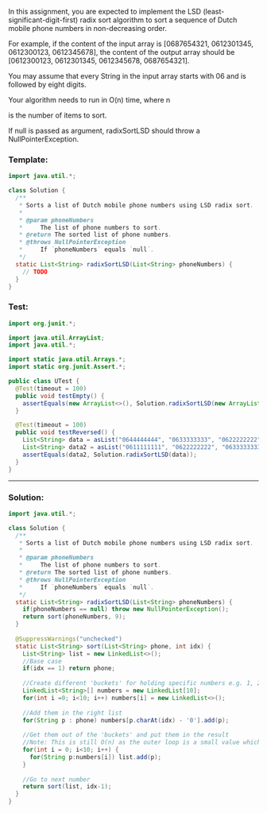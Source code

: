 In this assignment, you are expected to implement the LSD (least-significant-digit-first) radix sort algorithm to sort a sequence of Dutch mobile phone numbers in non-decreasing order.

For example, if the content of the input array is [0687654321, 0612301345, 0612300123, 0612345678], the content of the output array should be [0612300123, 0612301345, 0612345678, 0687654321].

You may assume that every String in the input array starts with 06 and is followed by eight digits.

Your algorithm needs to run in O(n)
time, where n

is the number of items to sort.

If null is passed as argument, radixSortLSD should throw a NullPointerException.

### Template:
```java
import java.util.*;

class Solution {
  /**
   * Sorts a list of Dutch mobile phone numbers using LSD radix sort.
   *
   * @param phoneNumbers
   *     The list of phone numbers to sort.
   * @return The sorted list of phone numbers.
   * @throws NullPointerException
   *     If `phoneNumbers` equals `null`.
   */
  static List<String> radixSortLSD(List<String> phoneNumbers) {
    // TODO
  }
}

```

### Test:
```java
import org.junit.*;

import java.util.ArrayList;
import java.util.*;

import static java.util.Arrays.*;
import static org.junit.Assert.*;

public class UTest {
  @Test(timeout = 100)
  public void testEmpty() {
    assertEquals(new ArrayList<>(), Solution.radixSortLSD(new ArrayList<>()));
  }

  @Test(timeout = 100)
  public void testReversed() {
    List<String> data = asList("0644444444", "0633333333", "0622222222", "0611111111");
    List<String> data2 = asList("0611111111", "0622222222", "0633333333", "0644444444");
    assertEquals(data2, Solution.radixSortLSD(data));
  }
}


```

_________________________________________________________________________________________________________


### Solution:
```java
import java.util.*;

class Solution {
  /**
   * Sorts a list of Dutch mobile phone numbers using LSD radix sort.
   *
   * @param phoneNumbers
   *     The list of phone numbers to sort.
   * @return The sorted list of phone numbers.
   * @throws NullPointerException
   *     If `phoneNumbers` equals `null`.
   */
  static List<String> radixSortLSD(List<String> phoneNumbers) {
    if(phoneNumbers == null) throw new NullPointerException();
    return sort(phoneNumbers, 9);
  }
  
  @SuppressWarnings("unchecked")
  static List<String> sort(List<String> phone, int idx) {
    List<String> list = new LinkedList<>();
    //Base case
    if(idx == 1) return phone;
    
    //Create different 'buckets' for holding specific numbers e.g. 1, 2, 3...9
    LinkedList<String>[] numbers = new LinkedList[10];
    for(int i =0; i<10; i++) numbers[i] = new LinkedList<>();
    
    //Add them in the right list
    for(String p : phone) numbers[p.charAt(idx) - '0'].add(p);
    
    //Get them out of the 'buckets' and put them in the result
    //Note: This is still O(n) as the outer loop is a small value which we can discard -> O(10N) -> O(n) 
    for(int i = 0; i<10; i++) {
      for(String p:numbers[i]) list.add(p);
    }
    
    //Go to next number
    return sort(list, idx-1);
  }
}


```
